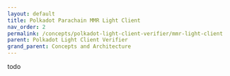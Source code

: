 ```yaml
---
layout: default
title: Polkadot Parachain MMR Light Client
nav_order: 2
permalink: /concepts/polkadot-light-client-verifier/mmr-light-client
parent: Polkadot Light Client Verifier
grand_parent: Concepts and Architecture
---
```

todo